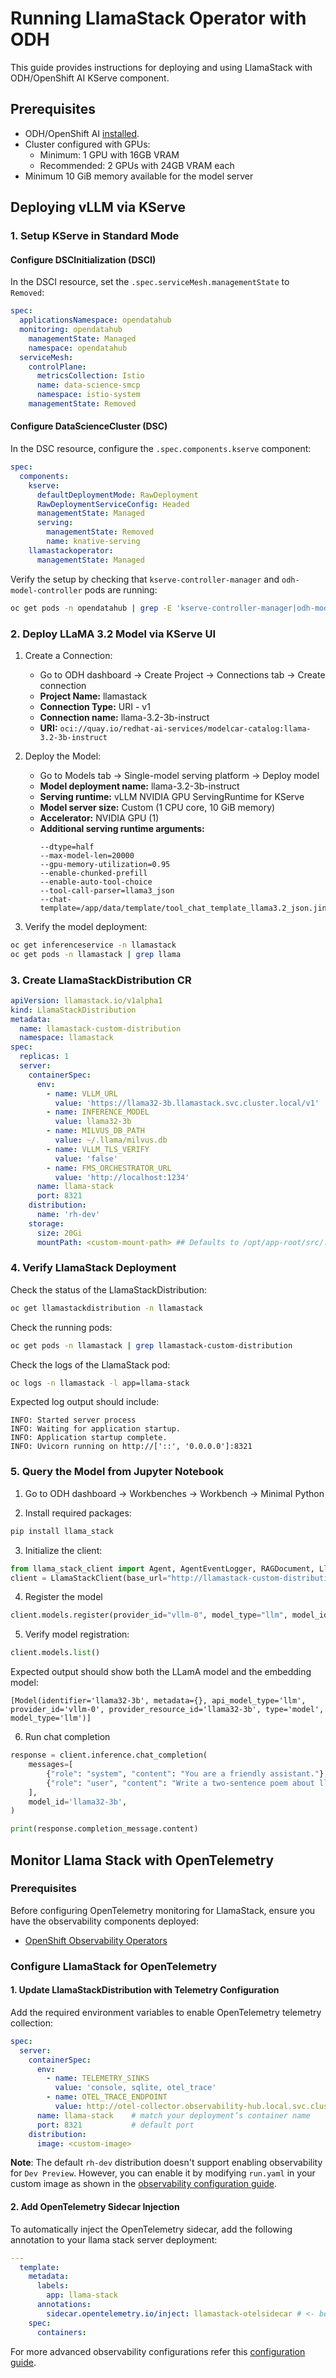 # Running LlamaStack Operator with ODH

This guide provides instructions for deploying and using LlamaStack with ODH/OpenShift AI KServe component.

## Prerequisites

- ODH/OpenShift AI [installed](https://github.com/opendatahub-io/opendatahub-operator?tab=readme-ov-file#installation).
- Cluster configured with GPUs:
  - Minimum: 1 GPU with 16GB VRAM
  - Recommended: 2 GPUs with 24GB VRAM each
- Minimum 10 GiB memory available for the model server

## Deploying vLLM via KServe

### 1. Setup KServe in Standard Mode

#### Configure DSCInitialization (DSCI)
In the DSCI resource, set the `.spec.serviceMesh.managementState` to `Removed`:

```yaml
spec:
  applicationsNamespace: opendatahub
  monitoring: opendatahub
    managementState: Managed
    namespace: opendatahub
  serviceMesh:
    controlPlane:
      metricsCollection: Istio
      name: data-science-smcp
      namespace: istio-system
    managementState: Removed
```

#### Configure DataScienceCluster (DSC)
In the DSC resource, configure the `.spec.components.kserve` component:

```yaml
spec:
  components:
    kserve:
      defaultDeploymentMode: RawDeployment
      RawDeploymentServiceConfig: Headed
      managementState: Managed
      serving:
        managementState: Removed
        name: knative-serving
    llamastackoperator:
      managementState: Managed
```

Verify the setup by checking that `kserve-controller-manager` and `odh-model-controller` pods are running:

```bash
oc get pods -n opendatahub | grep -E 'kserve-controller-manager|odh-model-controller'
```

### 2. Deploy LLaMA 3.2 Model via KServe UI

1. Create a Connection:
   - Go to ODH dashboard -> Create Project -> Connections tab -> Create connection
   - **Project Name:** llamastack
   - **Connection Type:** URI - v1
   - **Connection name:** llama-3.2-3b-instruct
   - **URI:** `oci://quay.io/redhat-ai-services/modelcar-catalog:llama-3.2-3b-instruct`

2. Deploy the Model:
   - Go to Models tab -> Single-model serving platform -> Deploy model
   - **Model deployment name:** llama-3.2-3b-instruct
   - **Serving runtime:** vLLM NVIDIA GPU ServingRuntime for KServe
   - **Model server size:** Custom (1 CPU core, 10 GiB memory)
   - **Accelerator:** NVIDIA GPU (1)
   - **Additional serving runtime arguments:**
     ```
     --dtype=half
     --max-model-len=20000
     --gpu-memory-utilization=0.95
     --enable-chunked-prefill
     --enable-auto-tool-choice
     --tool-call-parser=llama3_json
     --chat-template=/app/data/template/tool_chat_template_llama3.2_json.jinja
     ```

3. Verify the model deployment:
```bash
oc get inferenceservice -n llamastack
oc get pods -n llamastack | grep llama
```

### 3. Create LlamaStackDistribution CR

```yaml
apiVersion: llamastack.io/v1alpha1
kind: LlamaStackDistribution
metadata:
  name: llamastack-custom-distribution
  namespace: llamastack
spec:
  replicas: 1
  server:
    containerSpec:
      env:
        - name: VLLM_URL
          value: 'https://llama32-3b.llamastack.svc.cluster.local/v1'
        - name: INFERENCE_MODEL
          value: llama32-3b
        - name: MILVUS_DB_PATH
          value: ~/.llama/milvus.db
        - name: VLLM_TLS_VERIFY
          value: 'false'
        - name: FMS_ORCHESTRATOR_URL
          value: 'http://localhost:1234'
      name: llama-stack
      port: 8321
    distribution:
      name: 'rh-dev'
    storage:
      size: 20Gi
      mountPath: <custom-mount-path> ## Defaults to /opt/app-root/src/.llama/distributions/rh/
```

### 4. Verify LlamaStack Deployment

Check the status of the LlamaStackDistribution:
```bash
oc get llamastackdistribution -n llamastack
```

Check the running pods:
```bash
oc get pods -n llamastack | grep llamastack-custom-distribution
```

Check the logs of the LlamaStack pod:
```bash
oc logs -n llamastack -l app=llama-stack
```

Expected log output should include:
```
INFO: Started server process
INFO: Waiting for application startup.
INFO: Application startup complete.
INFO: Uvicorn running on http://['::', '0.0.0.0']:8321
```

### 5. Query the Model from Jupyter Notebook

1. Go to ODH dashboard -> Workbenches -> Workbench -> Minimal Python

2. Install required packages:
```bash
pip install llama_stack
```

3. Initialize the client:
```python
from llama_stack_client import Agent, AgentEventLogger, RAGDocument, LlamaStackClient
client = LlamaStackClient(base_url="http://llamastack-custom-distribution-service.llamastack.svc.cluster.local:8321")
```

4. Register the model
```python
client.models.register(provider_id="vllm-0", model_type="llm", model_id="llama32-3b")
```

5. Verify model registration:
```python
client.models.list()
```

Expected output should show both the LLamA model and the embedding model:
```
[Model(identifier='llama32-3b', metadata={}, api_model_type='llm', provider_id='vllm-0', provider_resource_id='llama32-3b', type='model', model_type='llm')]
```

6. Run chat completion
```python
response = client.inference.chat_completion(
    messages=[
        {"role": "system", "content": "You are a friendly assistant."},
        {"role": "user", "content": "Write a two-sentence poem about llama."}
    ],
    model_id='llama32-3b',
)

print(response.completion_message.content)
```

## Monitor Llama Stack with OpenTelemetry

### Prerequisites

Before configuring OpenTelemetry monitoring for LlamaStack, ensure you have the observability components deployed:

- [OpenShift Observability Operators](https://github.com/opendatahub-io/llama-stack-demos/tree/main/kubernetes/observability#openshift-observability-operators)


### Configure LlamaStack for OpenTelemetry

#### 1. Update LlamaStackDistribution with Telemetry Configuration

Add the required environment variables to enable OpenTelemetry telemetry collection:

```yaml
spec:
  server:
    containerSpec:
      env:
        - name: TELEMETRY_SINKS
          value: 'console, sqlite, otel_trace'
        - name: OTEL_TRACE_ENDPOINT
          value: http://otel-collector.observability-hub.local.svc.cluster:4318/v1/traces
      name: llama-stack    # match your deployment’s container name
      port: 8321           # default port
    distribution:
      image: <custom-image>
```
**Note**: The default `rh-dev` distribution doesn't support enabling observability for `Dev Preview`. However, you can enable it by modifying `run.yaml` in your custom image as shown in the [observability configuration guide](https://github.com/opendatahub-io/llama-stack-demos/blob/main/kubernetes/observability/run-configuration.md).

#### 2. Add OpenTelemetry Sidecar Injection

To automatically inject the OpenTelemetry sidecar, add the following annotation to your llama stack server deployment:

```yaml
---
  template:
    metadata:
      labels:
        app: llama-stack
      annotations:
        sidecar.opentelemetry.io/inject: llamastack-otelsidecar # <- be sure to add this annotation to the **template.metadata**
    spec:
      containers:
```

For more advanced observability configurations refer this [configuration guide](https://github.com/opendatahub-io/llama-stack-demos/blob/main/kubernetes/observability).
